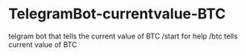# TelegramBot-currentvalue-BTC
telgram bot that tells the current value of BTC
/start for help
/btc tells current value of BTC
